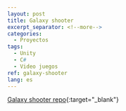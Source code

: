 ```yaml
---
layout: post
title: Galaxy shooter
excerpt_separator: <!--more-->
categories:
  - Proyectos
tags:
  - Unity
  - C#
  - Video juegos
ref: galaxy-shooter
lang: es
---
```


[Galaxy shooter repo](https://github.com/azarrias/galaxy-shooter){:target="_blank"}
